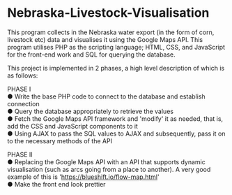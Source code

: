 # Nebraska-Livestock-Visualisation

This program collects in the Nebraska water export (in the form of corn, livestock etc) data and visualises it using the Google Maps API.
This program utilises PHP as the scripting language; HTML, CSS, and JavaScript for the front-end work and SQL for querying the database.

This project is implemented in 2 phases, a high level description of which is as follows:

PHASE I<br>
● Write the base PHP code to connect to the database and establish connection <br>
● Query the database appropriately to retrieve the values <br>
● Fetch the Google Maps API framework and 'modify' it as needed, that is, add the CSS and JavaScript components to it <br>
● Using AJAX to pass the SQL values to AJAX and subsequently, pass it on to the necessary methods of the API <br>

PHASE II<br>
● Replacing the Google Maps API with an API that supports dynamic visualisation (such as arcs going from a place to another). A very good example of this is 'https://blueshift.io/flow-map.html' <br>
● Make the front end look prettier <br>
